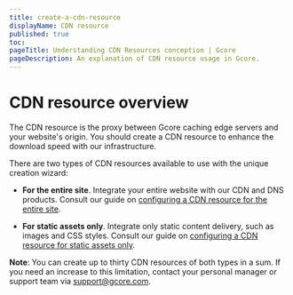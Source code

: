 ```yaml
---
title: create-a-cdn-resource
displayName: CDN resource
published: true
toc:
pageTitle: Understanding CDN Resources conception | Gcore
pageDescription: An explanation of CDN resource usage in Gcore.
---
```

# CDN resource overview

The CDN resource is the proxy between Gcore caching edge servers and your website's origin. You should create a CDN resource to enhance the download speed with our infrastructure. 

There are two types of CDN resources available to use with the unique creation wizard:

- **For the entire site**. Integrate your entire website with our CDN and DNS products. Consult our guide on <a href="https://gcore.com/docs/cdn/getting-started/create-a-cdn-resource/create-a-cdn-resource-for-the-entire-site" target="_blank">configuring a CDN resource for the entire site</a>.

- **For static assets only**. Integrate only static content delivery, such as images and CSS styles. Consult our guide on <a href="https://gcore.com/docs/cdn/getting-started/create-a-cdn-resource/create-a-cdn-resource-for-only-static-files" target="_blank">configuring a CDN resource for static assets only</a>.

**Note**: You can create up to thirty CDN resources of both types in a sum. If you need an increase to this limitation, contact your personal manager or support team via [support@gcore.com](mailto:support@gcore.com). 
